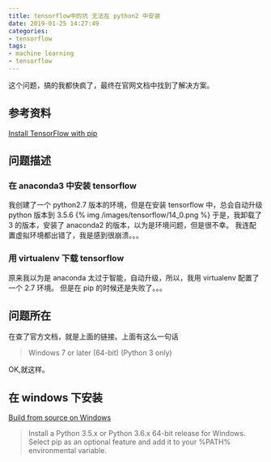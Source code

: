 ```yaml
---
title: tensorflow中的坑 无法在 python2 中安装
date: 2019-01-25 14:27:49
categories:
- tensorflow
tags:
- machine learning
- tensorflow
---
```

这个问题，搞的我都快疯了，最终在官网文档中找到了解决方案。
<!-- more -->
## 参考资料
[Install TensorFlow with pip](https://www.tensorflow.org/install/pip)
## 问题描述
### 在 anaconda3 中安装 tensorflow
我创建了一个 python2.7 版本的环境，但是在安装 tensorflow 中，总会自动升级 python 版本到 3.5.6
{% img /images/tensorflow/14_0.png %}
于是，我卸载了 3 的版本，安装了 anaconda2 的版本，以为是环境问题，但是很不幸。
我连配置虚拟环境都出错了，我是感到很崩溃。。。
### 用 virtualenv 下载 tensorflow
原来我以为是 anaconda 太过于智能，自动升级，所以，我用 virtualenv 配置了一个 2.7 环境。
但是在 pip 的时候还是失败了。。。
## 问题所在
在查了官方文档，就是上面的链接。上面有这么一句话
>Windows 7 or later (64-bit) (Python 3 only)

OK,就这样。
## 在 windows 下安装
[Build from source on Windows](https://www.tensorflow.org/install/source_windows)
>Install a Python 3.5.x or Python 3.6.x 64-bit release for Windows. Select pip as an optional feature and add it to your %PATH% environmental variable.














